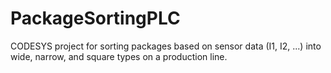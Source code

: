 # PackageSortingPLC
CODESYS project for sorting packages based on sensor data (I1, I2, ...) into wide, narrow, and square types on a production line.
